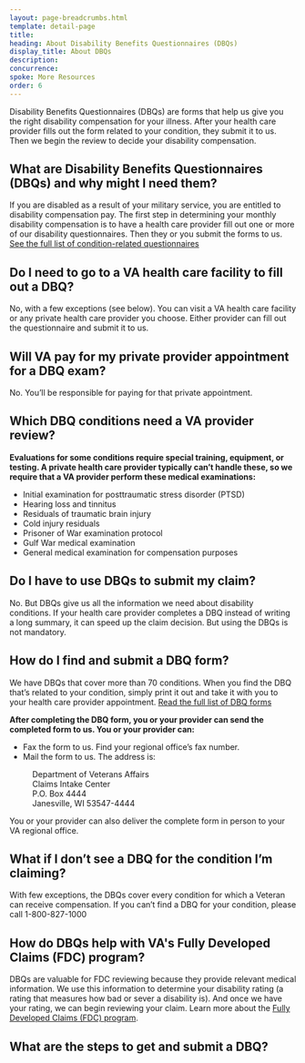 ```yaml
---
layout: page-breadcrumbs.html
template: detail-page
title: 
heading: About Disability Benefits Questionnaires (DBQs) 
display_title: About DBQs
description: 
concurrence: 
spoke: More Resources
order: 6
---
```


<div class="va-introtext">

Disability Benefits Questionnaires (DBQs) are forms that help us give you the right disability compensation for your illness. 
After your health care provider fills out the form related to your condition, they submit it to us. Then we begin the review 
to decide your disability compensation. 

</div>

## What are Disability Benefits Questionnaires (DBQs) and why might I need them?

If you are disabled as a result of your military service, you are entitled to disability compensation pay. 
The first step in determining your monthly disability compensation is to have a health care provider fill out 
one or more of our disability questionnaires. Then they or you submit the forms to us.  
[See the full list of condition-related questionnaires](https://www.benefits.va.gov/COMPENSATION/dbq_ListByDBQFormName.asp)

## Do I need to go to a VA health care facility to fill out a DBQ?

No, with a few exceptions (see below). You can visit a VA health care facility or any private health care provider 
you choose. Either provider can fill out the questionnaire and submit it to us. 

## Will VA pay for my private provider appointment for a DBQ exam?

No. You’ll be responsible for paying for that private appointment.

## Which DBQ conditions need a VA provider review?

**Evaluations for some conditions require special training, equipment, or testing. A private health care provider 
typically can’t handle these, so we require that a VA provider perform these medical examinations:**

-	Initial examination for posttraumatic stress disorder (PTSD)
-	Hearing loss and tinnitus
-	Residuals of traumatic brain injury
-	Cold injury residuals
-	Prisoner of War examination protocol
-	Gulf War medical examination
-	General medical examination for compensation purposes

## Do I have to use DBQs to submit my claim?

No. But DBQs give us all the information we need about disability conditions. If your health
care provider completes a DBQ instead of writing a long summary, it can speed up the claim decision. 
But using the DBQs is not mandatory.

## How do I find and submit a DBQ form?

We have DBQs that cover more than 70 conditions. When you find the DBQ that’s related to your condition, simply print it out and take it with you to your health care provider appointment. [Read the full list of DBQ forms](https://www.benefits.va.gov/COMPENSATION/dbq_listbysymptom.asp)

**After completing the DBQ form, you or your provider can send the completed form to us. You or your provider can:**

- Fax the form to us. Find your regional office’s fax number.
-	Mail the form to us. The address is:

<dl class="va-address-block">
  <dd>Department of Veterans Affairs</dd>
  <dd>Claims Intake Center</dd>
  <dd>P.O. Box 4444</dd>
  <dd>Janesville, WI 53547-4444</dd>

You or your provider can also deliver the complete form in person to your VA regional office.

## What if I don’t see a DBQ for the condition I’m claiming?

With few exceptions, the DBQs cover every condition for which a Veteran can receive compensation. 
If you can’t find a DBQ for your condition, please call 1-800-827-1000

## How do DBQs help with VA's Fully Developed Claims (FDC) program?

DBQs are valuable for FDC reviewing because they provide relevant medical information. We use this information 
to determine your disability rating (a rating that measures how bad or sever a disability is). And once we 
have your rating, we can begin reviewing your claim. Learn more about the [Fully Developed Claims (FDC) program](https://www.va.gov/disability/how-to-file-claim/evidence-needed/fully-developed-claims/).

## What are the steps to get and submit a DBQ?
